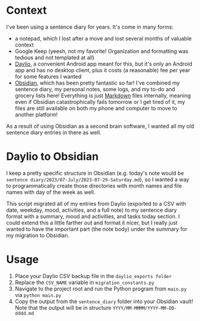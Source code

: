# Context

I've been using a sentence diary for years. It's come in many forms: 
- a notepad, which I lost after a move and lost several months of valuable context
- Google Keep (yeesh, not my favorite! Organization and formatting was tedious and not templated at all)
- [Daylio](https://daylio.net/), a convenient Android app meant for this, but it's only an Android app and has no desktop client, plus it costs (a reasonable) fee per year for some features I wanted
- [Obsidian](https://obsidian.md/), which has been pretty fantastic so far! I've combined my sentence diary, my personal notes, some logs, and my to-do and grocery lists here! Everything is just [Markdown](https://en.wikipedia.org/wiki/Markdown) files internally, meaning even if Obsidian catastrophically fails tomorrow or I get tired of it, my files are still available on both my phone and computer to move to another platform!

As a result of using Obsidian as a second brain software, I wanted all my old sentence diary entries in there as well. 

# Daylio to Obsidian
I keep a pretty specific structure in Obsidian (e.g. today's note would be `sentence diary/2023/07-July/2023-07-29-Saturday.md`), so I wanted a way to programmatically create those directories with month names and file names with day of the week as well.

This script migrated all of my entries from Daylio (exported to a CSV with date, weekday, mood, activities, and a full note) to my sentence diary format with a summary, mood and activities, and tasks today section. I could extend this a little farther out and format it nicer, but I really just wanted to have the important part (the note body) under the summary for my migration to Obsidian.

# Usage
1. Place your Daylio CSV backup file in the `daylio_exports folder`
2. Replace the `CSV_NAME` variable in `migration_constants.py`
3. Navigate to the project root and run the Python program from `main.py` via `python main.py`
4. Copy the output from the `sentence_diary` folder into your Obsidian vault! Note that the output will be in structure `YYYY/MM-MMMM/YYYY-MM-DD-dddd.md`
